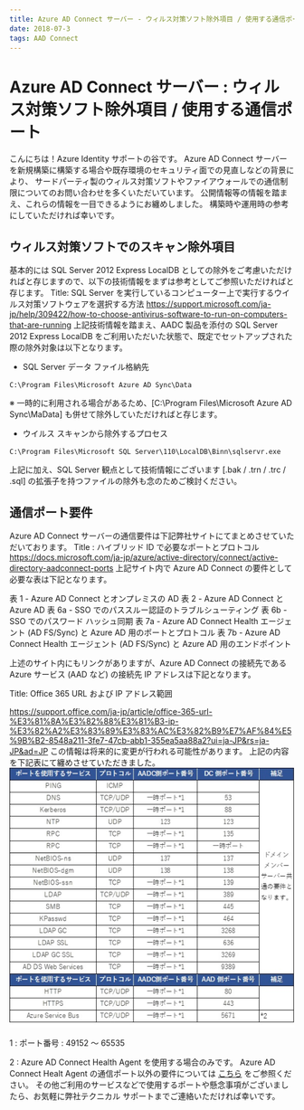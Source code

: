 ```yaml
---
title: Azure AD Connect サーバー - ウィルス対策ソフト除外項目 / 使用する通信ポート
date: 2018-07-3
tags: AAD Connect
---
```

# Azure AD Connect サーバー : ウィルス対策ソフト除外項目 / 使用する通信ポート

こんにちは！Azure Identity サポートの谷です。
Azure AD Connect サーバーを新規構築に構築する場合や既存環境のセキュリティ面での見直しなどの背景により、
サードパーティ製のウィルス対策ソフトやファイアウォールでの通信制限についてのお問い合わせを多くいただいています。
公開情報等の情報を踏まえ、これらの情報を一目できるようにお纏めしました。
構築時や運用時の参考にしていただければ幸いです。
 

## ウィルス対策ソフトでのスキャン除外項目

基本的には SQL Server 2012 Express LocalDB としての除外をご考慮いただければと存じますので、以下の技術情報をまずは参考としてご参照いただければと存じます。
Title: SQL Server を実行しているコンピューター上で実行するウイルス対策ソフトウェアを選択する方法
https://support.microsoft.com/ja-jp/help/309422/how-to-choose-antivirus-software-to-run-on-computers-that-are-running
上記技術情報を踏まえ、AADC 製品を添付の SQL Server 2012 Express LocalDB をご利用いただいた状態で、既定でセットアップされた際の除外対象は以下となります。
- SQL Server データ ファイル格納先
```
C:\Program Files\Microsoft Azure AD Sync\Data
```
※ 一時的に利用される場合があるため、[C:\Program Files\Microsoft Azure AD Sync\MaData] も併せて除外していただければと存じます。
- ウイルス スキャンから除外するプロセス
```
C:\Program Files\Microsoft SQL Server\110\LocalDB\Binn\sqlservr.exe
```
上記に加え、SQL Server 観点として技術情報にございます [.bak / .trn / .trc / .sql] の拡張子を持つファイルの除外も念のためご検討ください。
 

## 通信ポート要件
Azure AD Connect サーバーの通信要件は下記弊社サイトにてまとめさせていただいております。
Title : ハイブリッド ID で必要なポートとプロトコル
https://docs.microsoft.com/ja-jp/azure/active-directory/connect/active-directory-aadconnect-ports
上記サイト内で Azure AD Connect の要件として必要な表は下記となります。

表 1 - Azure AD Connect とオンプレミスの AD
表 2 - Azure AD Connect と Azure AD
表 6a - SSO でのパススルー認証のトラブルシューティング
表 6b - SSO でのパスワード ハッシュ同期
表 7a - Azure AD Connect Health エージェント (AD FS/Sync) と Azure AD 用のポートとプロトコル
表 7b - Azure AD Connect Health エージェント (AD FS/Sync) と Azure AD 用のエンドポイント

上述のサイト内にもリンクがありますが、Azure AD Connect の接続先である Azure サービス (AAD など) の接続先 IP アドレスは下記となります。

Title: Office 365 URL および IP アドレス範囲

https://support.office.com/ja-jp/article/office-365-url-%E3%81%8A%E3%82%88%E3%81%B3-ip-%E3%82%A2%E3%83%89%E3%83%AC%E3%82%B9%E7%AF%84%E5%9B%B2-8548a211-3fe7-47cb-abb1-355ea5aa88a2?ui=ja-JP&rs=ja-JP&ad=JP
この情報は将来的に変更が行われる可能性があります。
上記の内容を下記表にて纏めさせていただきました。
![](./port-used-by-aadc/ports.jpg) 

1 : ポート番号 : 49152 ～ 65535

2 : Azure AD Connect Health Agent を使用する場合のみです。
Azure AD Connect Healt Agent の通信ポート以外の要件については [こちら](https://docs.microsoft.com/ja-jp/azure/active-directory/hybrid/how-to-connect-health-agent-install) をご参照ください。
その他ご利用のサービスなどで使用するポートや懸念事項がございましたら、お気軽に弊社テクニカル サポートまでご連絡いただければ幸いです。
